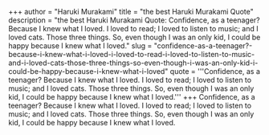 +++
author = "Haruki Murakami"
title = "the best Haruki Murakami Quote"
description = "the best Haruki Murakami Quote: Confidence, as a teenager? Because I knew what I loved. I loved to read; I loved to listen to music; and I loved cats. Those three things. So, even though I was an only kid, I could be happy because I knew what I loved."
slug = "confidence-as-a-teenager?-because-i-knew-what-i-loved-i-loved-to-read-i-loved-to-listen-to-music-and-i-loved-cats-those-three-things-so-even-though-i-was-an-only-kid-i-could-be-happy-because-i-knew-what-i-loved"
quote = '''Confidence, as a teenager? Because I knew what I loved. I loved to read; I loved to listen to music; and I loved cats. Those three things. So, even though I was an only kid, I could be happy because I knew what I loved.'''
+++
Confidence, as a teenager? Because I knew what I loved. I loved to read; I loved to listen to music; and I loved cats. Those three things. So, even though I was an only kid, I could be happy because I knew what I loved.
